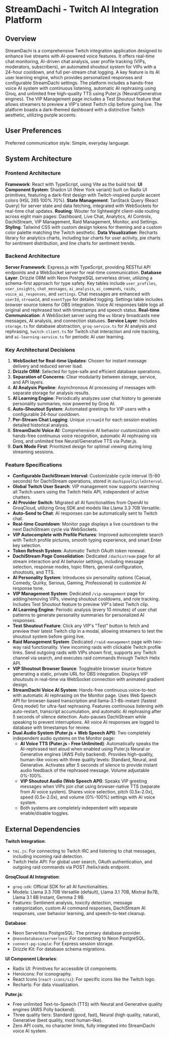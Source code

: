 # StreamDachi - Twitch AI Integration Platform

## Overview

StreamDachi is a comprehensive Twitch integration application designed to enhance live streams with AI-powered voice features. It offers real-time chat monitoring, AI-driven chat analysis, user profile tracking (VIPs, moderators, subscribers), an automated shoutout system for VIPs with a 24-hour cooldown, and full per-stream chat logging. A key feature is its AI user learning engine, which provides personalized responses and configurable StreamDachi settings. The platform includes a hands-free voice AI system with continuous listening, automatic AI rephrasing using Groq, and unlimited free high-quality TTS using Puter.js (Neural/Generative engines). The VIP Management page includes a Test Shoutout feature that allows streamers to preview a VIP's latest Twitch clip before going live. The platform boasts a dark-themed dashboard with a distinctive Twitch aesthetic, utilizing purple accents.

## User Preferences

Preferred communication style: Simple, everyday language.

## System Architecture

### Frontend Architecture

**Framework**: React with TypeScript, using Vite as the build tool.
**UI Component System**: Shadcn UI (New York variant) built on Radix UI primitives, featuring a dark-first design with Twitch-inspired purple accent colors (HSL 265 100% 70%).
**State Management**: TanStack Query (React Query) for server state and data fetching, integrated with WebSockets for real-time chat updates.
**Routing**: Wouter for lightweight client-side routing across eight main pages: Dashboard, Live Chat, Analytics, AI Controls, DachiStream, VIP Management, Raid Management, Monitor, and Settings.
**Styling**: Tailwind CSS with custom design tokens for theming and a custom color palette matching the Twitch aesthetic.
**Data Visualization**: Recharts library for analytics charts, including bar charts for user activity, pie charts for sentiment distribution, and line charts for sentiment trends.

### Backend Architecture

**Server Framework**: Express.js with TypeScript, providing RESTful API endpoints and a WebSocket server for real-time communication.
**Database Layer**: Drizzle ORM with Neon PostgreSQL serverless driver, utilizing a schema-first approach for type safety. Key tables include `user_profiles`, `user_insights`, `chat_messages`, `ai_analysis`, `ai_commands`, `raids`, `voice_ai_responses`, and `settings`. Chat messages are enhanced with `userId`, `streamId`, and `eventType` for detailed logging. Settings table includes browser source tokens for OBS integration. Voice AI responses table logs all original and rephrased text with timestamps and speech status.
**Real-time Communication**: A WebSocket server using the `ws` library broadcasts new messages, AI analysis, and connection statuses.
**Service Layer**: Includes `storage.ts` for database abstraction, `groq-service.ts` for AI analysis and rephrasing, `twitch-client.ts` for Twitch chat interaction and role tracking, and `ai-learning-service.ts` for periodic AI user learning.

### Key Architectural Decisions

1.  **WebSocket for Real-time Updates**: Chosen for instant message delivery and reduced server load.
2.  **Drizzle ORM**: Selected for type-safe and efficient database operations.
3.  **Separation of Concerns**: Clear modularity between storage, service, and API layers.
4.  **AI Analysis Pipeline**: Asynchronous AI processing of messages with separate storage for analysis results.
5.  **AI Learning Engine**: Periodically analyzes user chat history to generate personality summaries, now powered by Groq AI.
6.  **Auto-Shoutout System**: Automated greetings for VIP users with a configurable 24-hour cooldown.
7.  **Per-Stream Chat Logging**: Unique `streamId` for each session enables detailed historical analysis.
8.  **StreamDachi Voice AI**: Comprehensive AI behavior customization with hands-free continuous voice recognition, automatic AI rephrasing via Groq, and unlimited free Neural/Generative TTS via Puter.js.
9.  **Dark Mode First**: Prioritized design for optimal viewing during long streaming sessions.

### Feature Specifications

*   **Configurable DachiStream Interval**: Customizable cycle interval (5-60 seconds) for DachiStream operations, stored in `dachipoolCycleInterval`.
*   **Global Twitch User Search**: VIP management now supports searching all Twitch users using the Twitch Helix API, independent of active chatters.
*   **AI Provider Switch**: Migrated all AI functionalities from OpenAI to GroqCloud, utilizing Groq SDK and models like Llama 3.3 70B Versatile.
*   **Auto-Send to Chat**: AI responses can be automatically sent to Twitch chat.
*   **Real-time Countdown**: Monitor page displays a live countdown to the next DachiStream cycle via WebSockets.
*   **VIP Autocomplete with Profile Pictures**: Improved autocomplete search with Twitch profile pictures, smooth typing experience, and smart Enter key selection.
*   **Token Refresh System**: Automatic Twitch OAuth token renewal.
*   **DachiStream Page Consolidation**: Dedicated `/dachistream` page for all stream interaction and AI behavior settings, including message selection, response modes, topic filters, general configuration, shoutouts, and TTS.
*   **AI Personality System**: Introduces six personality options (Casual, Comedy, Quirky, Serious, Gaming, Professional) to customize AI response tone.
*   **VIP Management System**: Dedicated `/vip-management` page for adding/removing VIPs, viewing shoutout cooldowns, and role tracking. Includes Test Shoutout feature to preview VIP's latest Twitch clip.
*   **AI Learning Engine**: Periodic analysis (every 10 minutes) of user chat patterns to generate personality summaries for personalized AI responses.
*   **Test Shoutout Feature**: Click any VIP's "Test" button to fetch and preview their latest Twitch clip in a modal, allowing streamers to test the shoutout system before going live.
*   **Raid Management System**: Dedicated `/raid-management` page with two-way raid functionality. View incoming raids with clickable Twitch profile links. Send outgoing raids with VIPs shown first, supports any Twitch channel via search, and executes raid commands through Twitch Helix API.
*   **VIP Shoutout Browser Source**: Toggleable browser source feature generating a static, private URL for OBS integration. Displays VIP shoutouts in real-time via WebSocket connection with animated gradient design.
*   **StreamDachi Voice AI System**: Hands-free continuous voice-to-text with automatic AI rephrasing on the Monitor page. Uses Web Speech API for browser-based transcription and llama-3.1-8b-instant (fastest Groq model) for ultra-fast rephrasing. Features continuous listening with auto-restart, transcript accumulation, and automatic AI rephrasing after 5 seconds of silence detection. Auto-pauses DachiStream while speaking to prevent interruptions. All voice AI responses are logged to database with timestamps for review.
*   **Dual Audio System (Puter.js + Web Speech API)**: Two completely independent audio systems on the Monitor page:
    *   **AI Voice TTS (Puter.js - Free Unlimited)**: Automatically speaks the AI-rephrased text aloud when enabled using Puter.js Neural or Generative engines (AWS Polly backend). Provides high-quality, human-like voices with three quality levels: Standard, Neural, and Generative. Activates after 5 seconds of silence to provide instant audio feedback of the rephrased message. Volume adjustable 0%-100%.
    *   **VIP Shoutout Audio (Web Speech API)**: Speaks VIP greeting messages when VIPs join chat using browser-native TTS (separate from AI voice system). Shares voice selection, pitch (0.5x-2.0x), speed (0.5x-2.0x), and volume (0%-100%) settings with AI voice system.
    *   Both systems are completely independent with separate enable/disable toggles.

## External Dependencies

**Twitch Integration**:
*   `tmi.js`: For connecting to Twitch IRC and listening to chat messages, including incoming raid detection.
*   Twitch Helix API: For global user search, OAuth authentication, and outgoing raid commands via POST /helix/raids endpoint.

**GroqCloud AI Integration**:
*   `groq-sdk`: Official SDK for all AI functionalities.
*   Models: Llama 3.3 70B Versatile (default), Llama 3.1 70B, Mixtral 8x7B, Llama 3.1 8B Instant, Gemma 2 9B.
*   Features: Sentiment analysis, toxicity detection, message categorization, custom AI command responses, DachiStream AI responses, user behavior learning, and speech-to-text cleanup.

**Database**:
*   Neon Serverless PostgreSQL: The primary database provider.
*   `@neondatabase/serverless`: For connecting to Neon PostgreSQL.
*   `connect-pg-simple`: For Express session storage.
*   Drizzle Kit: For database schema migrations.

**UI Component Libraries**:
*   Radix UI: Primitives for accessible UI components.
*   Heroicons: For iconography.
*   React Icons (`react-icons/si`): For specific icons like the Twitch logo.
*   Recharts: For data visualization.

**Puter.js**:
*   Free unlimited Text-to-Speech (TTS) with Neural and Generative quality engines (AWS Polly backend).
*   Three quality tiers: Standard (good, fast), Neural (high quality, natural), Generative (best quality, most human-like).
*   Zero API costs, no character limits, fully integrated into StreamDachi voice AI system.